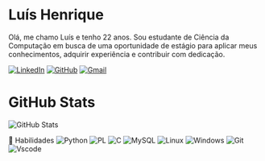 # Luís Henrique

Olá, me chamo Luís e tenho 22 anos. Sou estudante de Ciência da
Computação em busca de uma oportunidade de estágio para aplicar
meus conhecimentos, adquirir experiência e contribuir com
dedicação.

[![LinkedIn](https://img.shields.io/badge/LinkedIn-0077B5?style=for-the-badge&logo=linkedin&logoColor=white)](https://www.linkedin.com/in/luishfontes/)
[![GitHub](https://img.shields.io/badge/GitHub-100000?style=for-the-badge&logo=github&logoColor=white)](https://github.com/luishfontes)
[![Gmail](https://img.shields.io/badge/Gmail-333333?style=for-the-badge&logo=gmail&logoColor=red)](mailto:luis.rick.2002@gmail.com)

# GitHub Stats
![GitHub Stats](https://github-readme-stats.vercel.app/api?username=luishfontes&theme=transparent&bg_color=000&border_color=30A3DC&show_icons=true&icon_color=30A3DC&title_color=E94D5F&text_color=FFF)

🌱 Habilidades
![Python](https://img.shields.io/badge/python-3670A0?style=for-the-badge&logo=python&logoColor=ffdd54)
![PL](https://img.shields.io/badge/PL%2FSQL-FFFFFF?style=for-the-badge&logo=oracle&logoColor=FF0000&labelColor=FFFFFF&color=FF0000)
![C](https://img.shields.io/badge/C-00599C?style=for-the-badge&logo=c&logoColor=white)
![MySQL](https://img.shields.io/badge/MySQL-00000F?style=for-the-badge&logo=mysql&logoColor=white)
![Linux](https://img.shields.io/badge/Linux-000?style=for-the-badge&logo=linux&logoColor=FCC624)
![Windows](https://img.shields.io/badge/Windows-000?style=for-the-badge&logo=windows&logoColor=2CA5E0)
![Git](https://img.shields.io/badge/GIT-E44C30?style=for-the-badge&logo=git&logoColor=white)
![Vscode](https://img.shields.io/badge/Vscode-007ACC?style=for-the-badge&logo=visual-studio-code&logoColor=white)

